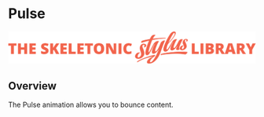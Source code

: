 # Pulse

![Banner representing the Skeletonic Stylus Library](../assets/skeletonic-stylus-header.svg)

## Overview

The Pulse animation allows you to bounce content.
